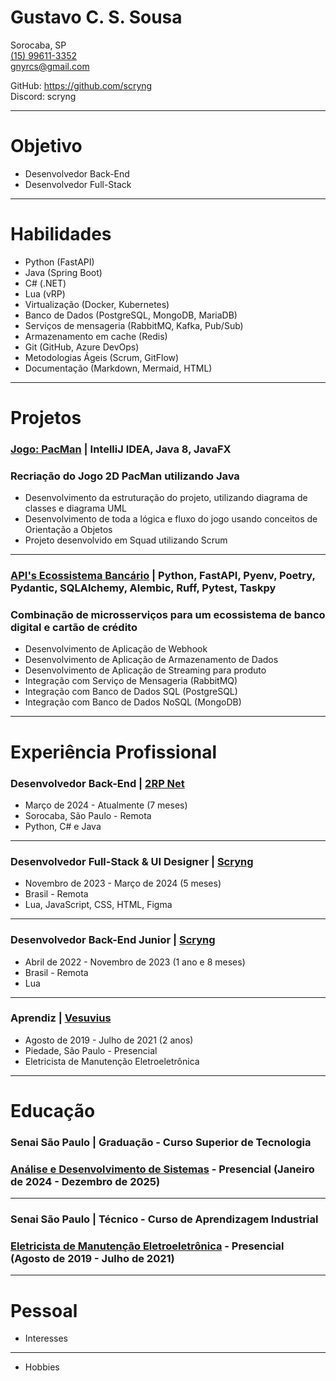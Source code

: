# Gustavo C. S. Sousa  
Sorocaba, SP  
[(15) 99611-3352](https://wa.me/+5515996113352)  
gnyrcs@gmail.com  

GitHub: https://github.com/scryng  
Discord: scryng

---

# Objetivo  

- Desenvolvedor Back-End  
- Desenvolvedor Full-Stack  

---

# Habilidades  

- Python (FastAPI)  
- Java (Spring Boot)  
- C# (.NET)  
- Lua (vRP)  
- Virtualização (Docker, Kubernetes)  
- Banco de Dados (PostgreSQL, MongoDB, MariaDB)  
- Serviços de mensageria (RabbitMQ, Kafka, Pub/Sub)  
- Armazenamento em cache (Redis)  
- Git (GitHub, Azure DevOps)  
- Metodologias Ágeis (Scrum, GitFlow)  
- Documentação (Markdown, Mermaid, HTML)  

---

# Projetos  

### [**Jogo: PacMan**](https://github.com/scryng/pacman) | IntelliJ IDEA, Java 8, JavaFX  
### Recriação do Jogo 2D PacMan utilizando Java  
- Desenvolvimento da estruturação do projeto, utilizando diagrama de classes e diagrama UML  
- Desenvolvimento de toda a lógica e fluxo do jogo usando conceitos de Orientação a Objetos  
- Projeto desenvolvido em Squad utilizando Scrum  

---

### [**API's Ecossistema Bancário**](https://github.com/scryng/apis-banking-ecosystem) | Python, FastAPI, Pyenv, Poetry, Pydantic, SQLAlchemy, Alembic, Ruff, Pytest, Taskpy  
### Combinação de microsserviços para um ecossistema de banco digital e cartão de crédito  
- Desenvolvimento de Aplicação de Webhook  
- Desenvolvimento de Aplicação de Armazenamento de Dados  
- Desenvolvimento de Aplicação de Streaming para produto  
- Integração com Serviço de Mensageria (RabbitMQ)  
- Integração com Banco de Dados SQL (PostgreSQL)  
- Integração com Banco de Dados NoSQL (MongoDB)  

---

# Experiência Profissional  

### **Desenvolvedor Back-End** | [2RP Net](https://www.2rpnet.com.br)  
- Março de 2024 - Atualmente (7 meses)  
- Sorocaba, São Paulo - Remota  
- Python, C# e Java  

---

### **Desenvolvedor Full-Stack & UI Designer** | [Scryng](https://github.com/scryng)  
- Novembro de 2023 - Março de 2024 (5 meses)  
- Brasil - Remota  
- Lua, JavaScript, CSS, HTML, Figma  

---

### **Desenvolvedor Back-End Junior** | [Scryng](https://github.com/scryng) 
- Abril de 2022 - Novembro de 2023 (1 ano e 8 meses)  
- Brasil - Remota  
- Lua  

---

### **Aprendiz** | [Vesuvius](https://www.vesuvius.com/en/index.html)  
- Agosto de 2019 - Julho de 2021 (2 anos)  
- Piedade, São Paulo - Presencial  
- Eletricista de Manutenção Eletroeletrônica  

---

# Educação  

### **Senai São Paulo** | Graduação - Curso Superior de Tecnologia  
### [Análise e Desenvolvimento de Sistemas](https://faculdades.sp.senai.br/curso/102901/tecnologo-em-analise-e-desenvolvimento-de-sistemas) - Presencial (Janeiro de 2024 - Dezembro de 2025)  

---

### **Senai São Paulo** | Técnico - Curso de Aprendizagem Industrial  
### [Eletricista de Manutenção Eletroeletrônica](https://sp.senai.br/unidade/sorocaba/) - Presencial (Agosto de 2019 - Julho de 2021)  

---

# Pessoal

- Interesses

---

- Hobbies